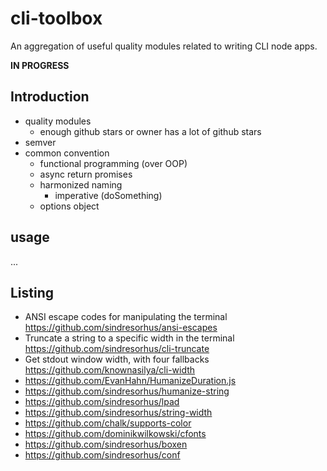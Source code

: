 # cli-toolbox
An aggregation of useful quality modules related to writing CLI node apps.

**IN PROGRESS**

## Introduction
* quality modules
  * enough github stars or owner has a lot of github stars
* semver
* common convention
  * functional programming (over OOP)
  * async return promises
  * harmonized naming
    * imperative (doSomething)
  * options object

## usage
...


## Listing
* ANSI escape codes for manipulating the terminal https://github.com/sindresorhus/ansi-escapes
* Truncate a string to a specific width in the terminal  https://github.com/sindresorhus/cli-truncate
* Get stdout window width, with four fallbacks https://github.com/knownasilya/cli-width
* https://github.com/EvanHahn/HumanizeDuration.js
* https://github.com/sindresorhus/humanize-string
* https://github.com/sindresorhus/lpad
* https://github.com/sindresorhus/string-width
* https://github.com/chalk/supports-color
* https://github.com/dominikwilkowski/cfonts
* https://github.com/sindresorhus/boxen
* https://github.com/sindresorhus/conf
